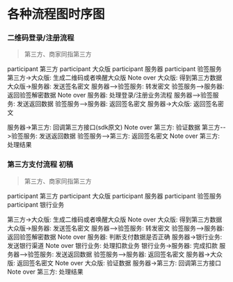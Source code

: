 各种流程图时序图
==========

### 二维码登录/注册流程

> 第三方、商家同指第三方

<div class="diagram">
participant 第三方
participant 大众版
participant 服务器
participant 验签服务
第三方->大众版: 生成二维码或者唤醒大众版
Note over 大众版: 得到第三方数据
大众版->服务器: 发送签名密文
服务器-->验签服务: 转发密文
验签服务-->服务器: 返回验签解密数据
Note over 服务器: 处理登录/注册业务流程
服务器-->验签服务: 发送返回数据
验签服务-->服务器: 返回签名密文
服务器->大众版: 返回签名密文

服务器->第三方: 回调第三方接口(sdk原文)
Note over 第三方: 验证数据
第三方-->验签服务: 发送返回数据
验签服务-->第三方: 返回签名密文
Note over 第三方: 处理结果
</div>

### 第三方支付流程 初稿

> 第三方、商家同指第三方

<div class="diagram">
participant 第三方
participant 大众版
participant 服务器
participant 验签服务
participant 银行业务

第三方->大众版: 生成二维码或者唤醒大众版
Note over 大众版: 得到第三方数据
大众版->服务器: 发送签名密文
服务器-->验签服务: 转发密文
验签服务-->服务器: 返回验签解密数据
Note over 服务器: 判断支付数据是否正确
服务器->银行业务: 发送银行渠道
Note over 银行业务: 处理扣款业务
银行业务->服务器: 完成扣款
服务器-->验签服务: 发送返回数据
验签服务-->服务器: 返回签名密文
服务器->大众版: 返回签名密文
Note over 大众版: 验证数据
服务器->第三方: 回调第三方接口
Note over 第三方: 处理结果
</div>

<script src="https://bramp.github.io/js-sequence-diagrams/js/webfont.js"></script>
<script src="https://bramp.github.io/js-sequence-diagrams/js/snap.svg-min.js"></script>
<script src="https://bramp.github.io/js-sequence-diagrams/js/underscore-min.js"></script>
<script src="https://bramp.github.io/js-sequence-diagrams/js/sequence-diagram-min.js"></script>


<script>
  // var diagram = Diagram.parse("A->B: Message");
  // diagram.drawSVG("diagram", {theme: 'hand'});
  $(".diagram").sequenceDiagram({theme: 'simple'});
</script>
